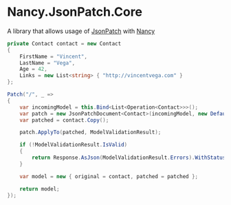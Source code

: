 # Nancy.JsonPatch.Core

A library that allows usage of [JsonPatch](http://jsonpatch.com/) with [Nancy](http://github.com/nancyfx/nancy)

```csharp
private Contact contact = new Contact
{
    FirstName = "Vincent",
    LastName = "Vega",
    Age = 42,
    Links = new List<string> { "http://vincentvega.com" }
};

Patch("/", _ =>
{
    var incomingModel = this.Bind<List<Operation<Contact>>>();
    var patch = new JsonPatchDocument<Contact>(incomingModel, new DefaultContractResolver());
    var patched = contact.Copy();

    patch.ApplyTo(patched, ModelValidationResult);

    if (!ModelValidationResult.IsValid)
    {
        return Response.AsJson(ModelValidationResult.Errors).WithStatusCode(422);
    }

    var model = new { original = contact, patched = patched };

    return model;
});
```